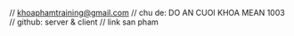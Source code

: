 // khoaphamtraining@gmail.com
// chu de: DO AN CUOI KHOA MEAN 1003
// github: server & client
// link san pham
